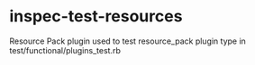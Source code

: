 # inspec-test-resources

Resource Pack plugin used to test resource_pack plugin type in test/functional/plugins_test.rb